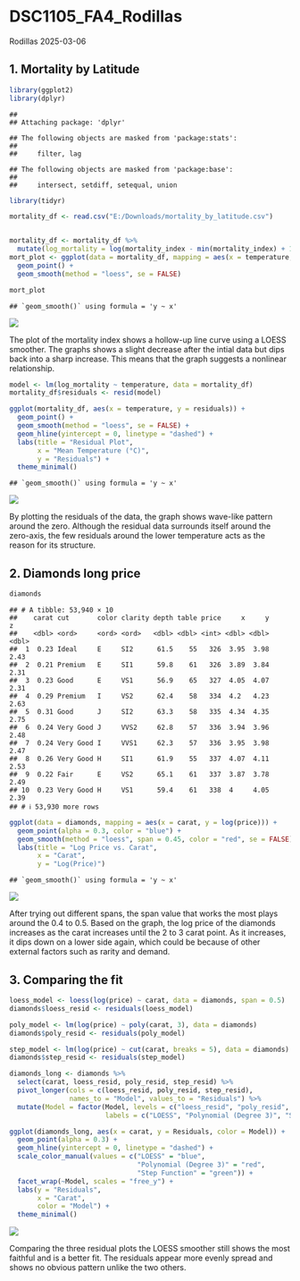 DSC1105_FA4_Rodillas
================
Rodillas
2025-03-06

## 1. Mortality by Latitude

``` r
library(ggplot2)
library(dplyr)
```

    ## 
    ## Attaching package: 'dplyr'

    ## The following objects are masked from 'package:stats':
    ## 
    ##     filter, lag

    ## The following objects are masked from 'package:base':
    ## 
    ##     intersect, setdiff, setequal, union

``` r
library(tidyr)

mortality_df <- read.csv("E:/Downloads/mortality_by_latitude.csv")


mortality_df <- mortality_df %>%
  mutate(log_mortality = log(mortality_index - min(mortality_index) + 1)) 
mort_plot <- ggplot(data = mortality_df, mapping = aes(x = temperature, y = mortality_index)) +
  geom_point() +
  geom_smooth(method = "loess", se = FALSE)

mort_plot
```

    ## `geom_smooth()` using formula = 'y ~ x'

![](DSC1105_FA4_Rodillas_files/figure-gfm/unnamed-chunk-1-1.png)<!-- -->

The plot of the mortality index shows a hollow-up line curve using a
LOESS smoother. The graphs shows a slight decrease after the intial data
but dips back into a sharp increase. This means that the graph suggests
a nonlinear relationship.

``` r
model <- lm(log_mortality ~ temperature, data = mortality_df)
mortality_df$residuals <- resid(model)

ggplot(mortality_df, aes(x = temperature, y = residuals)) +
  geom_point() +
  geom_smooth(method = "loess", se = FALSE) +
  geom_hline(yintercept = 0, linetype = "dashed") +
  labs(title = "Residual Plot",
       x = "Mean Temperature (°C)",
       y = "Residuals") +
  theme_minimal()
```

    ## `geom_smooth()` using formula = 'y ~ x'

![](DSC1105_FA4_Rodillas_files/figure-gfm/unnamed-chunk-2-1.png)<!-- -->

By plotting the residuals of the data, the graph shows wave-like pattern
around the zero. Although the residual data surrounds itself around the
zero-axis, the few residuals around the lower temperature acts as the
reason for its structure.

## 2. Diamonds long price

``` r
diamonds
```

    ## # A tibble: 53,940 × 10
    ##    carat cut       color clarity depth table price     x     y     z
    ##    <dbl> <ord>     <ord> <ord>   <dbl> <dbl> <int> <dbl> <dbl> <dbl>
    ##  1  0.23 Ideal     E     SI2      61.5    55   326  3.95  3.98  2.43
    ##  2  0.21 Premium   E     SI1      59.8    61   326  3.89  3.84  2.31
    ##  3  0.23 Good      E     VS1      56.9    65   327  4.05  4.07  2.31
    ##  4  0.29 Premium   I     VS2      62.4    58   334  4.2   4.23  2.63
    ##  5  0.31 Good      J     SI2      63.3    58   335  4.34  4.35  2.75
    ##  6  0.24 Very Good J     VVS2     62.8    57   336  3.94  3.96  2.48
    ##  7  0.24 Very Good I     VVS1     62.3    57   336  3.95  3.98  2.47
    ##  8  0.26 Very Good H     SI1      61.9    55   337  4.07  4.11  2.53
    ##  9  0.22 Fair      E     VS2      65.1    61   337  3.87  3.78  2.49
    ## 10  0.23 Very Good H     VS1      59.4    61   338  4     4.05  2.39
    ## # ℹ 53,930 more rows

``` r
ggplot(data = diamonds, mapping = aes(x = carat, y = log(price))) +
  geom_point(alpha = 0.3, color = "blue") + 
  geom_smooth(method = "loess", span = 0.45, color = "red", se = FALSE) +
  labs(title = "Log Price vs. Carat",
       x = "Carat",
       y = "Log(Price)")
```

    ## `geom_smooth()` using formula = 'y ~ x'

![](DSC1105_FA4_Rodillas_files/figure-gfm/unnamed-chunk-3-1.png)<!-- -->

After trying out different spans, the span value that works the most
plays around the 0.4 to 0.5. Based on the graph, the log price of the
diamonds increases as the carat increases until the 2 to 3 carat point.
As it increases, it dips down on a lower side again, which could be
because of other external factors such as rarity and demand.

## 3. Comparing the fit

``` r
loess_model <- loess(log(price) ~ carat, data = diamonds, span = 0.5)
diamonds$loess_resid <- residuals(loess_model)

poly_model <- lm(log(price) ~ poly(carat, 3), data = diamonds)
diamonds$poly_resid <- residuals(poly_model)

step_model <- lm(log(price) ~ cut(carat, breaks = 5), data = diamonds)
diamonds$step_resid <- residuals(step_model)

diamonds_long <- diamonds %>%
  select(carat, loess_resid, poly_resid, step_resid) %>%
  pivot_longer(cols = c(loess_resid, poly_resid, step_resid), 
               names_to = "Model", values_to = "Residuals") %>%
  mutate(Model = factor(Model, levels = c("loess_resid", "poly_resid", "step_resid"),
                        labels = c("LOESS", "Polynomial (Degree 3)", "Step Function")))

ggplot(diamonds_long, aes(x = carat, y = Residuals, color = Model)) +
  geom_point(alpha = 0.3) +
  geom_hline(yintercept = 0, linetype = "dashed") +
  scale_color_manual(values = c("LOESS" = "blue", 
                                "Polynomial (Degree 3)" = "red", 
                                "Step Function" = "green")) +
  facet_wrap(~Model, scales = "free_y") +
  labs(y = "Residuals",
       x = "Carat",
       color = "Model") +
  theme_minimal()
```

![](DSC1105_FA4_Rodillas_files/figure-gfm/unnamed-chunk-4-1.png)<!-- -->

Comparing the three residual plots the LOESS smoother still shows the
most faithful and is a better fit. The residuals appear more evenly
spread and shows no obvious pattern unlike the two others.
